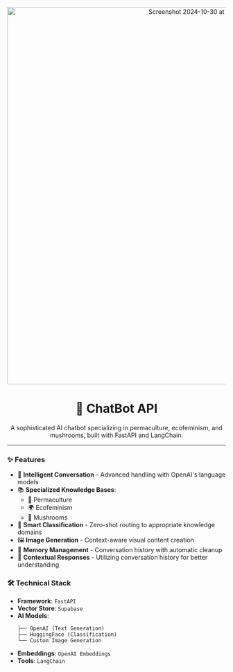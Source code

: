<div align="center">
  <img width="871" alt="Screenshot 2024-10-30 at 13 55 24" src="https://github.com/user-attachments/assets/5962f974-fe8f-4cea-9aac-d836c5adaf35">

  <h1>🌱 ChatBot API</h1>
</div>

<p align="center">
  A sophisticated AI chatbot specializing in permaculture, ecofeminism, and mushrooms, built with FastAPI and LangChain.
</p>

---

### ✨ Features
- 🤖 **Intelligent Conversation** - Advanced handling with OpenAI's language models
- 📚 **Specialized Knowledge Bases**:
  - 🌿 Permaculture
  - 🌍 Ecofeminism
  - 🍄 Mushrooms
- 🎯 **Smart Classification** - Zero-shot routing to appropriate knowledge domains
- 🖼️ **Image Generation** - Context-aware visual content creation
- 💾 **Memory Management** - Conversation history with automatic cleanup
- 🔄 **Contextual Responses** - Utilizing conversation history for better understanding

### 🛠️ Technical Stack
- **Framework**: `FastAPI`
- **Vector Store**: `Supabase`
- **AI Models**: 
  ```
  ├── OpenAI (Text Generation)
  ├── HuggingFace (Classification)
  └── Custom Image Generation
  ```
- **Embeddings**: `OpenAI Embeddings`
- **Tools**: `LangChain`

